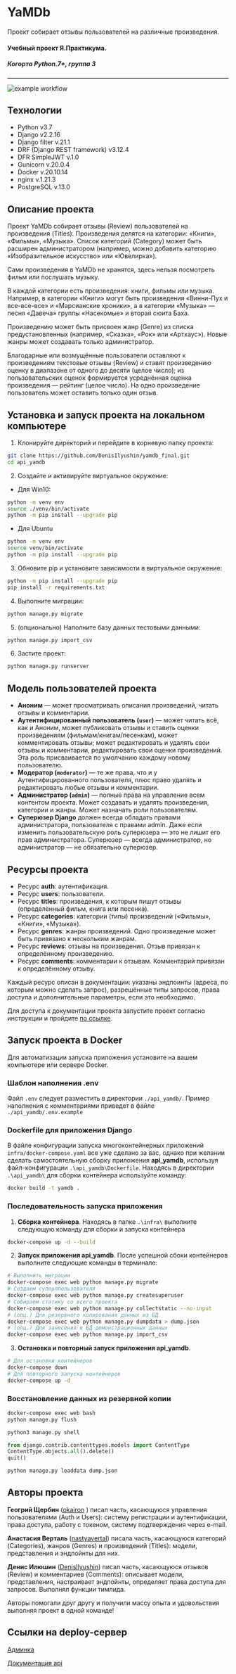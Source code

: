 # YaMDb

Проект собирает отзывы пользователей на различные произведения.

#### Учебный проект Я.Практикума. 
##### Когорта Python.7+, группа 3

___

![example workflow](https://github.com/DenisIlyushin/yamdb_final/actions/workflows/yamdb_workflow.yml/badge.svg)

## Технологии
- Python v3.7
- Django v2.2.16
- Django filter v.21.1
- DRF (Django REST framework) v3.12.4
- DFR SimpleJWT v.1.0
- Gunicorn v.20.0.4
- Docker v.20.10.14
- nginx v.1.21.3
- PostgreSQL v.13.0

## Описание проекта

Проект YaMDb собирает отзывы (Review) пользователей на произведения (Titles). 
Произведения делятся на категории: «Книги», «Фильмы», «Музыка». Список категорий 
(Category) может быть расширен администратором (например, можно добавить категорию 
«Изобразительное искусство» или «Ювелирка»).

Сами произведения в YaMDb не хранятся, здесь нельзя посмотреть фильм или послушать музыку.

В каждой категории есть произведения: книги, фильмы или музыка. Например, 
в категории «Книги» могут быть произведения «Винни-Пух и все-все-все» 
и «Марсианские хроники», а в категории «Музыка» — песня «Давеча» группы «Насекомые» 
и вторая сюита Баха.

Произведению может быть присвоен жанр (Genre) из списка предустановленных 
(например, «Сказка», «Рок» или «Артхаус»). Новые жанры может создавать только 
администратор.

Благодарные или возмущённые пользователи оставляют к произведениям текстовые 
отзывы (Review) и ставят произведению оценку в диапазоне от одного до десяти 
(целое число); из пользовательских оценок формируется усреднённая оценка 
произведения — рейтинг (целое число). На одно произведение пользователь может 
оставить только один отзыв.

## Установка и запуск проекта на локальном компьютере

1. Клонируйте директорий и перейдите в корневую папку проекта:
```bash
git clone https://github.com/DenisIlyushin/yamdb_final.git
cd api_yamdb
```
2. Создайте и активируйте виртуальное окружение:
- Для Win10:
```bash
python -m venv env
source ./venv/bin/activate
python -m pip install --upgrade pip
```
- Для Ubuntu
```bash
python -m venv env
source venv/bin/activate
python -m pip install --upgrade pip
```
3. Обновите pip и установите зависимости в виртуальное окружение:
```bash
python -m pip install --upgrade pip
pip install -r requirements.txt
```

4. Выполните миграции:
```bash
python manage.py migrate
```

5. (опционально) Наполните базу данных тестовыми данными:
```bash
python manage.py import_csv
```

6. Застите проект:
```bash
python manage.py runserver
```

## Модель пользователей проекта
- **Аноним** — может просматривать описания произведений, читать отзывы и комментарии.
- **Аутентифицированный пользователь (`user`)** — может читать всё, как и Аноним, 
может публиковать отзывы и ставить оценки произведениям (фильмам/книгам/песенкам), 
может комментировать отзывы; может редактировать и удалять свои отзывы и комментарии, 
редактировать свои оценки произведений. Эта роль присваивается по умолчанию каждому 
новому пользователю.
- **Модератор (`moderator`)** — те же права, что и у Аутентифицированного пользователя, 
плюс право удалять и редактировать любые отзывы и комментарии.
- **Администратор (`admin`)** — полные права на управление всем контентом проекта. 
Может создавать и удалять произведения, категории и жанры. Может назначать роли пользователям.
- **Суперюзер Django** должен всегда обладать правами администратора, пользователя 
с правами admin. Даже если изменить пользовательскую роль суперюзера — это не лишит его 
прав администратора. Суперюзер — всегда администратор, но администратор — не обязательно 
суперюзер.

## Ресурсы проекта
- Ресурс **auth**: аутентификация.
- Ресурс **users**: пользователи.
- Ресурс **titles**: произведения, к которым пишут отзывы (определённый фильм, книга или песенка).
- Ресурс **categories**: категории (типы) произведений («Фильмы», «Книги», «Музыка»).
- Ресурс **genres**: жанры произведений. Одно произведение может быть привязано к нескольким жанрам.
- Ресурс **reviews**: отзывы на произведения. Отзыв привязан к определённому произведению.
- Ресурс **comments**: комментарии к отзывам. Комментарий привязан к определённому отзыву.

Каждый ресурс описан в документации: указаны эндпоинты (адреса, по которым можно 
сделать запрос), разрешённые типы запросов, права доступа и дополнительные параметры, 
если это необходимо.

Для доступа к документации проекта запустите проект согласно инструкции и пройдите 
[по ссылке](http://127.0.0.1:8000/redoc/).

## Запуск проекта в Docker
Для автоматизации запуска приложения установите на вашем компьютере или сервере Docker.

### Шаблон наполнения .env
Файл `.env` следует разместить в директории `./api_yamdb/`. 
Пример наполнения с комментариями приведет в файле `./api_yamdb/.env.example`

### Dockerfile для приложения Django
В файле конфигурации запуска многоконтейнерных приложений `infra/docker-compose.yaml` 
все уже сделано за вас, однако при желании сделать самостоятельную сборку приложения 
**api_yamdb**, используя файл-конфигурации `.\api_yamdb\Dockerfile`.
Находясь в директории `.\api_yamdb\` для сборки контейнера используйте команду:
```bash
docker build -t yamdb .
```

### Последовательность запуска приложения
1. **Сборка контейнера**.
Находясь в папке `.\infra\` выполните следующую команду для сборки и запуска контейнера
```bash
docker-compose up -d --build
```
2. **Запуск приложения api_yamdb**.
После успешной сбоки контейнеров выполните следующие команды в терминале:
```bash
# Выполнить миграции
docker-compose exec web python manage.py migrate
# Создаем суперппользователя
docker-compose exec web python manage.py createsuperuser
# Собираем статику со всего проекта
docker-compose exec web python manage.py collectstatic --no-input
# (опц.) Для резервного копирования данных из БД
docker-compose exec web python manage.py dumpdata > dump.json
# (опц.) Для занесения в БД демонстрационных данных
docker-compose exec web python manage.py import_csv
```
3. **Остановка и повторный запуск приложения api_yamdb**.
```bash
# Для остановки контейнеров
docker-compose down
# Для повторного запуска контейнеров
docker-compose up -d
```

### Восстановление данных из резервной копии
```bash
docker-compose exec web bash
python manage.py flush

python3 manage.py shell
```
```python
from django.contrib.contenttypes.models import ContentType
ContentType.objects.all().delete()
quit()
```
```bash
python manage.py loaddata dump.json
```

## Авторы проекта
**Геогрий Щербин** ([okairon](https://github.com/okairon) ) писал часть, касающуюся 
управления пользователями (Auth и Users): систему регистрации и аутентификации, 
права доступа, работу с токеном, систему подтверждения через e-mail.

**Анастасия Верталь** ([nastyavertal](https://github.com/nastyavertal/)) писала часть, 
касающуюся категорий (Categories), жанров (Genres) и произведений (Titles): модели, 
представления и эндпойнты для них.

**Денис Илюшин** ([DenisIlyushin](https://github.com/DenisIlyushin/)) писал часть, 
касающуюся отзывов (Review) и комментариев (Comments): описывает модели, представления, 
настраивает эндпойнты, определяет права доступа для запросов. Выполнял функции тимлида.

Авторы помогали друг другу и получили массу опыта и удовольствия выполняя проект 
в одной команде!

## Ссылки на deploy-сервер

[Админка](http://denisilyushin.ddns.net/admin/)

[Документация api](http://denisilyushin.ddns.net/redoc/)
